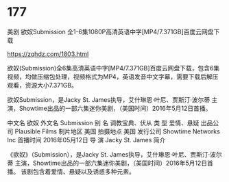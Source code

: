 # 177
美剧 欲奴Submission 全1-6集1080P高清英语中字[MP4/7.371GB]百度云网盘下载

https://zqhdz.com/1803.html

欲奴(Submission)全6集高清英语中字[MP4/7.371GB]百度云网盘下载，包含6集视频，均做压缩包处理，视频格式为MP4，英语发音中文字幕，需要下载后解压观看，资源大小7.371GB。

欲奴Submission，是Jacky St. James执导，艾什琳恩·叶尼、贾斯汀·波尔蒂 主演，Showtime出品的一部六集迷你美剧，（美国时间）2016年5月12日首播。


中文名
欲奴
外文名
Submission
别    名
调教宝典、伏从
类    型
爱情、悬疑
出品公司
Plausible Films
制片地区
美国
拍摄地点
美国
发行公司
Showtime Networks Inc
首播时间
2016年05月12日
导    演
Jacky St. James
简介

《欲奴》（Submission），是Jacky St. James执导，艾什琳恩·叶尼、贾斯汀·波尔蒂 主演，Showtime出品的一部六集迷你美剧，（美国时间）2016年5月12日首播。
该剧包含着爱情、悬疑以及诱惑多种元素。
